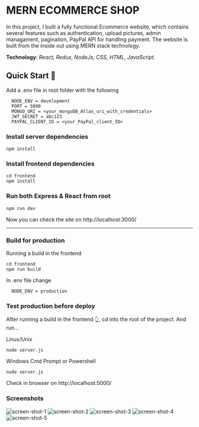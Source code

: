 # MERN ECOMMERCE SHOP

In this project, I built a fully functional Ecommerce website, which contains several features such as authentication, upload pictures, 
admin managament, pagination, PayPal API for handling payment. The website is built from the inside out using MERN stack technology.

**Technology**: *React, Redux, NodeJs, CSS, HTML, JavaScript.*

## Quick Start 🦜
Add a .env file in root folder with the following

      NODE_ENV = development
      PORT = 5000
      MONGO_URI = <your_mongoDB_Atlas_uri_with_credentials>
      JWT_SECRET = abc123
      PAYPAL_CLIENT_ID = <your_PayPal_client_ID>
    

### Install server dependencies
    npm install

### Install frontend dependencies
    cd frontend
    npm install
    
### Run both Express & React from root
    npm run dev

Now you can check the site on http://localhost:3000/
___

### Build for production
Running a build in the frontend

    cd frontend
    npm run build

In .env file change 

      NODE_ENV = production
      
### Test production before deploy
After running a build in the frontend 👆, cd into the root of the project.
And run...

Linux/Unix

    node server.js

Windows Cmd Prompt or Powershell

    node server.js
    
Check in browser on http://localhost:5000/

### Screenshots
![screen-shot-1](https://user-images.githubusercontent.com/71373378/160825484-40185480-bb90-414d-a664-08abb3fb9e52.png)
![screen-shot-2](https://user-images.githubusercontent.com/71373378/160825489-a3a5254d-155e-458a-999e-cedc03920d2a.png)
![screen-shot-3](https://user-images.githubusercontent.com/71373378/160825490-fc41817d-10e9-4865-a232-cf84dbf32488.png)
![screen-shot-4](https://user-images.githubusercontent.com/71373378/160825492-3c5f4aa8-8ef5-4d9c-b94b-df31f9c2583d.png)
![screen-shot-5](https://user-images.githubusercontent.com/71373378/160825495-5908c408-d1b5-47b4-8c7a-7a2b6aa092ad.png)
